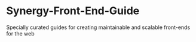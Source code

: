 # Synergy-Front-End-Guide
Specially curated guides for creating maintainable and scalable front-ends for the web
